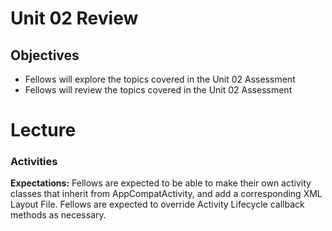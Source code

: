 # Unit 02 Review

## Objectives
* Fellows will explore the topics covered in the Unit 02 Assessment
* Fellows will review the topics covered in the Unit 02 Assessment

# Lecture

### Activities
**Expectations:** Fellows are expected to be able to make their own activity classes that inherit from AppCompatActivity, and add a corresponding XML Layout File. Fellows are expected to override Activity Lifecycle callback methods as necessary.
